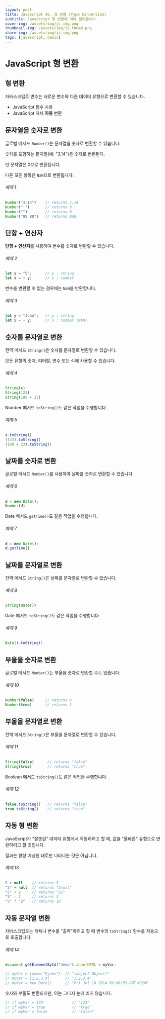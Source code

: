```yaml
---
layout: post
title: JavaScript 46. 형 변환 (Type Conversion)
subtitle: JavaScript 형 변환에 대해 알아봅니다.
cover-img: /assets/img/js_img.png
thumbnail-img: /assets/img/js_thumb.png
share-img: /assets/img/js_img.png
tags: [javascript, basic]
---
```


# JavaScript 형 변환

## 형 변환

자바스크립트 변수는 새로운 변수와 다른 데이터 유형으로 변환할 수 있습니다.

+ JavaScript 함수 사용
+ JavaScript 자체 **자동** 변환

## 문자열을 숫자로 변환

글로벌 메서드 ```Number()```는 문자열을 숫자로 변환할 수 있습니다.

숫자를 포함하는 문자열(예: "3.14")은 숫자로 변환된다.

빈 문자열은 0으로 변환됩니다.

다른 모든 항목은 ```NaN```으로 변환됩니다.

###### 예제 1

```javascript
Number("3.14")    // returns 3.14
Number(" ")       // returns 0
Number("")        // returns 0
Number("99 88")   // returns NaN
```

## 단항 + 연산자

**단항 + 연산자**를 사용하여 변수를 숫자로 변환할 수 있습니다.

###### 예제 2

```javascript
let y = "5";      // y : string
let x = + y;      // x : number
```

변수를 변환할 수 없는 경우에는 ```NaN```을 반환합니다.

###### 예제 3

```javascript
let y = "John";   // y : string
let x = + y;      // x : number (NaN)
```

## 숫자를 문자열로 변환

전역 메서드 ```String()```은 숫자를 문자열로 변환할 수 있습니다.

모든 유형의 숫자, 리터럴, 변수 또는 식에 사용할 수 있습니다.

###### 예제 4

```javascript
String(x)         
String(123)       
String(100 + 23)  
```

Number 메서드 ```toString()```도 같은 작업을 수행합니다.

###### 예제 5

```javascript
x.toString()
(123).toString()
(100 + 23).toString()
```

## 날짜를 숫자로 변환

글로벌 메서드 ```Number()```를 사용하여 날짜를 숫자로 변환할 수 있습니다.

###### 예제 6

```javascript
d = new Date();
Number(d)       
```

Date 메서드 ```getTime()```도 같은 작업을 수행합니다.

###### 예제 7

```javascript
d = new Date();
d.getTime()      
```

## 날짜를 문자열로 변환

전역 메서드 ```String()```은 날짜를 문자열로 변환할 수 있습니다.

###### 예제 8

```javascript
String(Date())
```

Date 메서드 ```toString()```도 같은 작업을 수행합니다.

###### 예제 9

```javascript
Date().toString()
```

## 부울을 숫자로 변환

글로벌 메서드 ```Number()```는 부울을 숫자로 변환할 수도 있습니다.

###### 예제 10

```javascript
Number(false)     // returns 0
Number(true)      // returns 1
```

## 부울을 문자열로 변환

전역 메서드 ```String()```은 부울을 문자열로 변환할 수 있습니다.

###### 예제 11

```javascript
String(false)      // returns "false"
String(true)       // returns "true"
```

Boolean 메서드 ```toString()```도 같은 작업을 수행합니다.

###### 예제 12

```javascript
false.toString()   // returns "false"
true.toString()    // returns "true"
```

## 자동 형 변환

JavaScript가 "잘못된" 데이터 유형에서 작동하려고 할 때, 값을 "올바른" 유형으로 변환하려고 할 것입니다.

결과는 항상 예상한 대로만 나타나는 것은 아닙니다.

###### 예제 13

```javascript
5 + null    // returns 5         
"5" + null  // returns "5null"   
"5" + 2     // returns "52"      
"5" - 2     // returns 3         
"5" * "2"   // returns 10        
```

## 자동 문자열 변환

자바스크립트는 객체나 변수를 "출력"하려고 할 때 변수의 ```toString()``` 함수를 자동으로 호출합니다.

###### 예제 14

```javascript
document.getElementById("demo").innerHTML = myVar;

// myVar = {name:"Fjohn"}  // "[object Object]"
// myVar = [1,2,3,4]       // "1,2,3,4"
// myVar = new Date()      // "Fri Jul 18 2014 09:08:55 GMT+0200"
```

숫자와 부울도 변환되지만, 이는 그다지 눈에 띄지 않습니다.

```javascript
// if myVar = 123             // "123"
// if myVar = true            // "true"
// if myVar = false           // "false"
```
